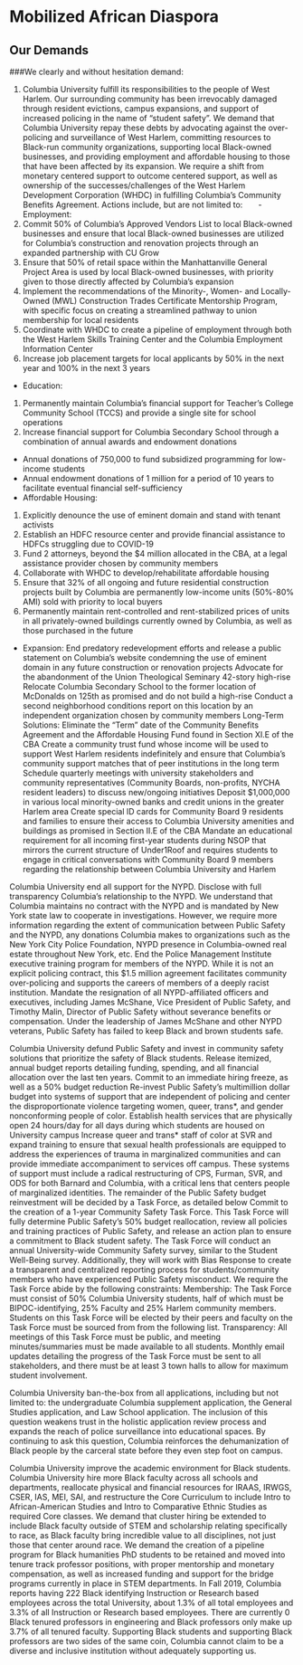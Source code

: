 # Mobilized African Diaspora

## Our Demands

###We clearly and without hesitation demand:

1. Columbia University fulfill its responsibilities to the people of West Harlem.
  Our surrounding community has been irrevocably damaged through resident evictions, campus expansions, and support of increased policing in the name of “student safety”. We demand that Columbia University repay these debts by advocating against the over-policing and surveillance of West Harlem, committing resources to Black-run community organizations, supporting local Black-owned businesses, and providing employment and affordable housing to those that have been affected by its expansion. We require a shift from monetary centered support to outcome centered support, as well as ownership of the successes/challenges of the West Harlem Development Corporation (WHDC) in fulfilling Columbia’s Community Benefits Agreement.  Actions include, but are not limited to:
&nbsp;&nbsp;&nbsp;&nbsp;&nbsp;&nbsp;- Employment: 
1. Commit 50% of Columbia’s Approved Vendors List to local Black-owned businesses and ensure that local Black-owned businesses are utilized for Columbia’s construction and renovation projects through an expanded partnership with CU Grow
2. Ensure that 50% of retail space within the Manhattanville General Project Area is used by local Black-owned businesses, with priority given to those directly affected by Columbia’s expansion
3. Implement the recommendations of the Minority-, Women- and Locally-Owned (MWL) Construction Trades Certificate Mentorship Program, with specific focus on creating a streamlined pathway to union membership for local residents
4. Coordinate with WHDC to create a pipeline of employment through both the West Harlem Skills Training Center and the Columbia Employment Information Center
5. Increase job placement targets for local applicants by 50% in the next year and 100% in the next 3 years
 - Education:
1. Permanently maintain Columbia’s financial support for Teacher’s College Community School (TCCS) and provide a single site for school operations 
2. Increase financial support for Columbia Secondary School through a combination of annual awards and endowment donations
  - Annual donations of 750,000 to fund subsidized programming for low-income students
  - Annual endowment donations of 1 million for a period of 10 years to facilitate eventual financial self-sufficiency
- Affordable Housing: 
1. Explicitly denounce the use of eminent domain and stand with tenant activists
2. Establish an HDFC resource center and provide financial assistance to HDFCs struggling due to COVID-19
3. Fund 2 attorneys, beyond the $4 million allocated in the CBA, at a legal assistance provider chosen by community members
4. Collaborate with WHDC to develop/rehabilitate affordable housing
5. Ensure that 32% of all ongoing and future residential construction projects built by Columbia are permanently low-income units (50%-80% AMI) sold with priority to local buyers
6. Permanently maintain rent-controlled and rent-stabilized prices of units in all privately-owned buildings currently owned by Columbia, as well as those purchased in the future
- Expansion: 
End predatory redevelopment efforts and release a public statement on Columbia’s website condemning the use of eminent domain in any future construction or renovation projects
Advocate for the abandonment of the Union Theological Seminary 42-story high-rise 
Relocate Columbia Secondary School to the former location of McDonalds on 125th as promised and do not build a high-rise
Conduct a second neighborhood conditions report on this location by an independent organization chosen by community members
Long-Term Solutions: 
Eliminate the “Term” date of the Community Benefits Agreement and the Affordable Housing Fund found in Section XI.E of the CBA
Create a community trust fund whose income will be used to support West Harlem residents indefinitely and ensure that Columbia’s community support matches that of peer institutions in the long term 
Schedule quarterly meetings with university stakeholders and community representatives (Community Boards, non-profits, NYCHA resident leaders) to discuss new/ongoing initiatives
Deposit $1,000,000 in various local minority-owned banks and credit unions in the greater Harlem area
Create special ID cards for Community Board 9 residents and families to ensure their access to Columbia University amenities and buildings as promised in Section II.E of the CBA
Mandate an educational requirement for all incoming first-year students during NSOP that mirrors the current structure of Under1Roof and requires students to engage in critical conversations with Community Board 9 members regarding the relationship between Columbia University and Harlem

Columbia University end all support for the NYPD.
Disclose with full transparency Columbia’s relationship to the NYPD.  We understand that Columbia maintains no contract with the NYPD and is mandated by New York state law to cooperate in investigations.  However, we require more information regarding the extent of communication between Public Safety and the NYPD, any donations Columbia makes to organizations such as the New York City Police Foundation, NYPD presence in Columbia-owned real estate throughout New York, etc.
End the Police Management Institute executive training program for members of the NYPD.  While it is not an explicit policing contract, this $1.5 million agreement facilitates community over-policing and supports the careers of members of a deeply racist institution.
Mandate the resignation of all NYPD-affiliated officers and executives, including James McShane, Vice President of Public Safety, and Timothy Malin, Director of Public Safety without severance benefits or compensation.  Under the leadership of James McShane and other NYPD veterans, Public Safety has failed to keep Black and brown students safe.

Columbia University defund Public Safety and invest in community safety solutions that prioritize the safety of Black students.
Release itemized, annual budget reports detailing funding, spending, and all financial allocation over the last ten years.
Commit to an immediate hiring freeze, as well as a 50% budget reduction
Re-invest Public Safety’s multimillion dollar budget into systems of support that are independent of policing and center the disproportionate violence targeting women, queer, trans*, and gender nonconforming people of color. 
Establish health services that are physically open 24 hours/day for all days during which students are housed on University campus 
Increase queer and trans* staff of color at SVR and expand training to ensure that sexual health professionals are equipped to address the experiences of trauma in marginalized communities and can provide immediate accompaniment to services off campus. These systems of support must include a radical restructuring of CPS, Furman, SVR, and ODS for both Barnard and Columbia, with a critical lens that centers people of marginalized identities.
The remainder of the Public Safety budget reinvestment will be decided by a Task Force, as detailed below
Commit to the creation of a 1-year Community Safety Task Force. This Task Force will fully determine Public Safety’s 50% budget reallocation, review all policies and training practices of Public Safety, and release an action plan to ensure a commitment to Black student safety. The Task Force will conduct an annual University-wide Community Safety survey, similar to the Student Well-Being survey. Additionally, they will work with Bias Response to create a transparent and centralized reporting process for students/community members who have experienced Public Safety misconduct. We require the Task Force abide by the following constraints:
Membership: The Task Force must consist of 50% Columbia University students, half of which must be BIPOC-identifying, 25% Faculty and 25% Harlem community members. Students on this Task Force will be elected by their peers and faculty on the Task Force must be sourced from from the following list.
Transparency: All meetings of this Task Force must be public, and meeting minutes/summaries must be made available to all students.  Monthly email updates detailing the progress of the Task Force must be sent to all stakeholders, and there must be at least 3 town halls to allow for maximum student involvement.

Columbia University ban-the-box from all applications, including but not limited to: the undergraduate Columbia supplement application, the General Studies application, and Law School application. The inclusion of this question weakens trust in the holistic application review process and expands the reach of police surveillance into educational spaces. By continuing to ask this question, Columbia reinforces the dehumanization of Black people by the carceral state before they even step foot on campus. 

Columbia University improve the academic environment for Black students.
Columbia University hire more Black faculty across all schools and departments, reallocate physical and financial resources for IRAAS, IRWGS, CSER, IAS, MEI, SAI, and restructure the Core Curriculum to include Intro to African-American Studies and Intro to Comparative Ethnic Studies as required Core classes. 
We demand that cluster hiring be extended to include Black faculty outside of STEM and scholarship relating specifically to race, as Black faculty bring incredible value to all disciplines, not just those that center around race.
We demand the creation of a pipeline program for Black humanities PhD students to be retained and moved into tenure track professor positions, with proper mentorship and monetary compensation, as well as increased funding and support for the bridge programs currently in place in STEM departments. 
In Fall 2019, Columbia reports having 222 Black identifying Instruction or Research based employees across the total University, about 1.3% of all total employees and 3.3% of all Instruction or Research based employees. There are currently 0 Black tenured professors in engineering and Black professors only make up 3.7% of all tenured faculty. Supporting Black students and supporting Black professors are two sides of the same coin, Columbia cannot claim to be a diverse and inclusive institution without adequately supporting us. 
